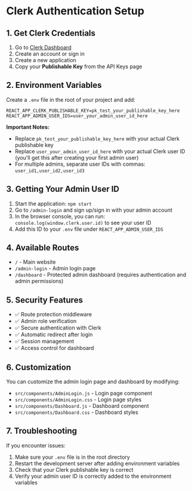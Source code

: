 # Clerk Authentication Setup

## 1. Get Clerk Credentials

1. Go to [Clerk Dashboard](https://dashboard.clerk.com)
2. Create an account or sign in
3. Create a new application
4. Copy your **Publishable Key** from the API Keys page

## 2. Environment Variables

Create a `.env` file in the root of your project and add:

```
REACT_APP_CLERK_PUBLISHABLE_KEY=pk_test_your_publishable_key_here
REACT_APP_ADMIN_USER_IDS=user_your_admin_user_id_here
```

**Important Notes:**
- Replace `pk_test_your_publishable_key_here` with your actual Clerk publishable key
- Replace `user_your_admin_user_id_here` with your actual Clerk user ID (you'll get this after creating your first admin user)
- For multiple admins, separate user IDs with commas: `user_id1,user_id2,user_id3`

## 3. Getting Your Admin User ID

1. Start the application: `npm start`
2. Go to `/admin-login` and sign up/sign in with your admin account
3. In the browser console, you can run: `console.log(window.clerk.user.id)` to see your user ID
4. Add this ID to your `.env` file under `REACT_APP_ADMIN_USER_IDS`

## 4. Available Routes

- `/` - Main website
- `/admin-login` - Admin login page
- `/dashboard` - Protected admin dashboard (requires authentication and admin permissions)

## 5. Security Features

- ✅ Route protection middleware
- ✅ Admin role verification
- ✅ Secure authentication with Clerk
- ✅ Automatic redirect after login
- ✅ Session management
- ✅ Access control for dashboard

## 6. Customization

You can customize the admin login page and dashboard by modifying:
- `src/components/AdminLogin.js` - Login page component
- `src/components/AdminLogin.css` - Login page styles
- `src/components/Dashboard.js` - Dashboard component
- `src/components/Dashboard.css` - Dashboard styles

## 7. Troubleshooting

If you encounter issues:
1. Make sure your `.env` file is in the root directory
2. Restart the development server after adding environment variables
3. Check that your Clerk publishable key is correct
4. Verify your admin user ID is correctly added to the environment variables 
